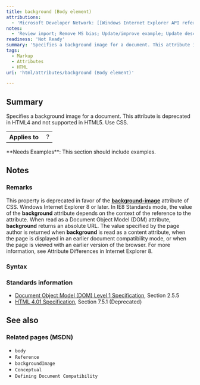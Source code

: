 ```yaml
---
title: background (Body element)
attributions:
  - 'Microsoft Developer Network: [[Windows Internet Explorer API reference](http://msdn.microsoft.com/en-us/library/ie/hh828809%28v=vs.85%29.aspx) Article]'
notes:
  - 'Review import; Remove MS bias; Update/improve example; Update descriptions; Fix lists & compatibility info'
readiness: 'Not Ready'
summary: 'Specifies a background image for a document. This attribute is deprecated in HTML4 and not supported in HTML5. Use CSS.'
tags:
  - Markup
  - Attributes
  - HTML
uri: 'html/attributes/background (Body element)'

---
```

## <span>Summary</span>

Specifies a background image for a document. This attribute is deprecated in HTML4 and not supported in HTML5. Use CSS.

<table class="wikitable">
<tr>
<th>
Applies to

</th>
<td>
 ?

</td>
</tr>
</table>
**Needs Examples**: This section should include examples.

## <span>Notes</span>

### <span>Remarks</span>

This property is deprecated in favor of the [**background-image**](/css/properties/background-image) attribute of CSS. Windows Internet Explorer 8 or later. In IE8 Standards mode, the value of the **background** attribute depends on the context of the reference to the attribute. When read as a Document Object Model (DOM) attribute, **background** returns an absolute URL. The value specified by the page author is returned when **background** is read as a content attribute, when the page is displayed in an earlier document compatibility mode, or when the page is viewed with an earlier version of the browser. For more information, see Attribute Differences in Internet Explorer 8.

### <span>Syntax</span>

### <span>Standards information</span>

-   [Document Object Model (DOM) Level 1 Specification](http://go.microsoft.com/fwlink/p/?linkid=161725), Section 2.5.5
-   [HTML 4.01 Specification](http://go.microsoft.com/fwlink/p/?linkid=25320), Section 7.5.1 (Deprecated)

## <span>See also</span>

### <span>Related pages (MSDN)</span>

-   `body`
-   `Reference`
-   `backgroundImage`
-   `Conceptual`
-   `Defining Document Compatibility`
